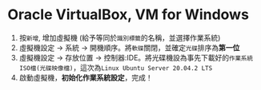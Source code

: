 # Oracle VirtualBox, VM for Windows

1. 按`新增`, 增加虛擬機 (給予等同於`識別標籤`的名稱，並選擇作業系統)
2. 虛擬機設定 -> 系統 -> 開機順序。將`軟碟`關閉，並確定`光碟`排序為**第一位**
3. 虛擬機設定 -> 存放位置 -> 控制器:IDE。將光碟機設為事先下載好的`作業系統ISO檔(光碟映像檔)`，這次為`Linux Ubuntu Server 20.04.2 LTS`
4. 啟動虛擬機，**初始化作業系統設定**，完成！

